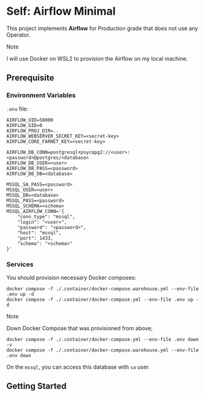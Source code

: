 # Self: Airflow Minimal

This project implements **Airflow** for Production grade that does not use any 
Operator.

> [!NOTE]
> I will use Docker on WSL2 to provision the Airflow on my local machine.

## Prerequisite

### Environment Variables

`.env` file:

```text
AIRFLOW_UID=50000
AIRFLOW_GID=0
AIRFLOW_PROJ_DIR=..
AIRFLOW_WEBSERVER_SECRET_KEY=<secret-key>
AIRFLOW_CORE_FARNET_KEY=<secret-key>

AIRFLOW_DB_CONN=postgresql+psycopg2://<user>:<password>@postgres/<database>
AIRFLOW_DB_USER=<user>
AIRFLOW_DB_PASS=<password>
AIRFLOW_DB_DB=<database>

MSSQL_SA_PASS=<password>
MSSQL_USER=<user>
MSSQL_DB=<database>
MSSQL_PASS=<password>
MSSQL_SCHEMA=<schema>
MSSQL_AIRFLOW_CONN='{
    "conn_type": "mssql",
    "login": "<user>",
    "password": "<password>",
    "host": "mssql",
    "port": 1433,
    "schema": "<schema>"
}'

```

### Services

You should provision necessary Docker composes:

```shell
docker compose -f ./.container/docker-compose.warehouse.yml --env-file .env up -d
docker compose -f ./.container/docker-compose.yml --env-file .env up -d
```

> [!NOTE]
> Down Docker Compose that was provisioned from above;
> ```shell
> docker compose -f ./.container/docker-compose.yml --env-file .env down -v
> docker compose -f ./.container/docker-compose.warehouse.yml --env-file .env down
> ```

On the `mssql`, you can access this database with `sa` user.

## Getting Started

